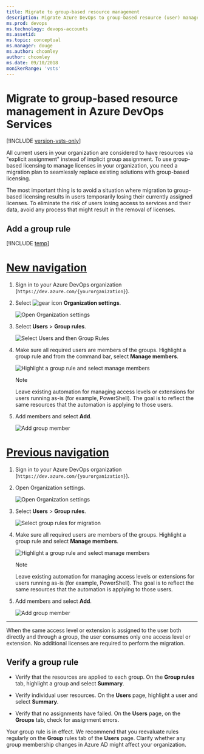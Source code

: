```yaml
---
title: Migrate to group-based resource management
description: Migrate Azure DevOps to group-based resource (user) management
ms.prod: devops
ms.technology: devops-accounts
ms.assetid:
ms.topic: conceptual
ms.manager: douge
ms.author: chcomley
author: chcomley
ms.date: 09/10/2018
monikerRange: 'vsts'
---
```


# Migrate to group-based resource management in Azure DevOps Services

[!INCLUDE [version-vsts-only](../../_shared/version-vsts-only.md)]

All current users in your organization are considered to have resources via "explicit assignment" instead of implicit group assignment. To use group-based licensing to manage licenses in your organization, you need a migration plan to seamlessly replace existing solutions with group-based licensing.

The most important thing is to avoid a situation where migration to group-based licensing results in users temporarily losing their currently assigned licenses. To eliminate the risk of users losing access to services and their data, avoid any process that might result in the removal of licenses.

## Add a group rule

[!INCLUDE [temp](../../_shared/new-navigation.md)] 

# [New navigation](#tab/new-nav)

1. Sign in to your Azure DevOps organization (```https://dev.azure.com/{yourorganization}```).

2. Select ![gear icon](../../_img/icons/gear-icon.png) **Organization settings**.

    ![Open Organization settings](../../_shared/_img/settings/open-admin-settings-vert.png)

3. Select **Users** > **Group rules**.

   ![Select Users and then Group Rules](_img/assign-access-levels/see-group-rules.png)

4. Make sure all required users are members of the groups. Highlight a group rule and from the command bar, select **Manage members**.

   ![Highlight a group rule and select manage members](_img/migrate-to-group-based-resource-management/highlight-rule-choose-manage-members.png)

   > [!NOTE]
   > Leave existing automation for managing access levels or extensions for users running as-is (for example, PowerShell). The goal is to reflect the same resources that the automation is applying to those users.

5. Add members and select **Add**.

   ![Add group member](_img/migrate-to-group-based-resource-management/add-group-members.png)

# [Previous navigation](#tab/previous-nav)

1. Sign in to your Azure DevOps organization (`https://dev.azure.com/{yourorganization}`).

2. Open Organization settings.

   ![Open Organization settings](../../_shared/_img/settings/open-admin-settings-horz-browser.png)

3. Select **Users** > **Group rules**.

   ![Select group rules for migration](_img/migrate-to-group-based-resource-management/select-group-rules-prev.png)

4. Make sure all required users are members of the groups. Highlight a group rule and select **Manage members**.

   ![Highlight a group rule and select manage members](_img/migrate-to-group-based-resource-management/highlight-rule-choose-manage-members.png)

   > [!NOTE]
   > Leave existing automation for managing access levels or extensions for users running as-is (for example, PowerShell). The goal is to reflect the same resources that the automation is applying to those users.

5. Add members and select **Add**.

   ![Add group member](_img/migrate-to-group-based-resource-management/add-group-members.png)

---

When the same access level or extension is assigned to the user both directly and through a group, the user consumes only one access level or extension. No additional licenses are required to perform the migration.

## Verify a group rule

- Verify that the resources are applied to each group. On the **Group rules** tab, highlight a group and select **Summary**.

- Verify individual user resources. On the **Users** page, highlight a user and select **Summary**.

- Verify that no assignments have failed. On the **Users** page, on the **Groups** tab, check for assignment errors.

Your group rule is in effect. We recommend that you reevaluate rules regularly on the **Group** rules tab of the **Users** page. Clarify whether any group membership changes in Azure AD might affect your organization.
